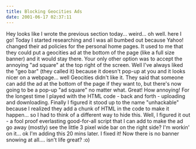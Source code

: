 ```yaml
---
title: Blocking Geocities Ads
date: 2001-06-17 02:37:11
---
```




Hey looks like I wrote the previous section today... weird... oh well. here I go! Today I started researching and I was all bumbed out because Yahoo! changed their ad policies for the personal home pages. It used to me that they could put a geocities ad at the bottom of the page (like a full size banner) and it would stay there. Your only other option was to accept the annoying "ad square" at the top right of the screen. Well I've always liked the "geo bar" (they called it) because it doesn't pop-up at you and it looks nicer on a webpage... well Geocities didn't like it. They said that someone can add the ad at the bottom of the page if they want to, but there's now going to be a pop-up "ad square" no matter what. Great! How annoying! For the longest time I played with the HTML code - back and forth - uploading and downloading. Finally I figured it stood up to the name "unhackable" because I realized they add a chunk of HTML in the code to make it happen... so I had to think of a different way to hide this. Well, I figured it out - a fool proof everlasting good-for-all script that I can add to make the ad go away (mostly) see the little 3 pixel wide bar on the right side? I'm workin' on it... ok I'm adding this 20 mins later. I fixed it! Now there is no banner snowing at all.... isn't life great? :o)